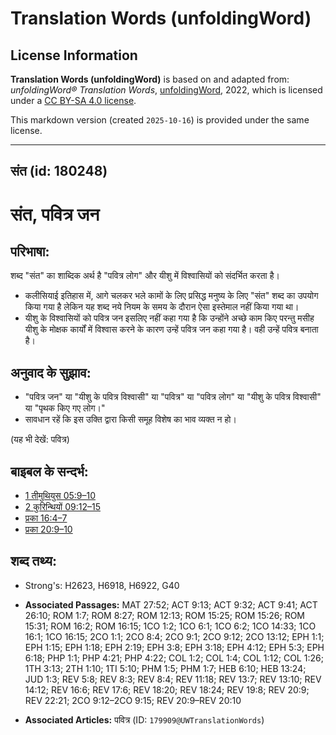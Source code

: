 # Translation Words (unfoldingWord)

## License Information

**Translation Words (unfoldingWord)** is based on and adapted from: _unfoldingWord® Translation Words_, [unfoldingWord](https://unfoldingword.org/utw), 2022, which is licensed under a [CC BY-SA 4.0 license](https://creativecommons.org/licenses/by-sa/4.0/legalcode.en).

This markdown version (created `2025-10-16`) is provided under the same license.



--------------------------------

## संत (id: 180248)

संत, पवित्र जन
==============

परिभाषा:
--------

शब्द "संत" का शाब्दिक अर्थ है "पवित्र लोग" और यीशु में विश्वासियों को संदर्भित करता है।

* कलीसियाई इतिहास में, आगे चलकर भले कामों के लिए प्रसिद्ध मनुष्य के लिए "संत" शब्द का उपयोग किया गया है लेकिन यह शब्द नये नियम के समय के दौरान ऐसा इस्तेमाल नहीं किया गया था।
* यीशु के विश्वासियों को पवित्र जन इसलिए नहीं कहा गया है कि उन्होंने अच्छे काम किए परन्तु मसीह यीशु के मोक्षक कार्यों में विश्वास करने के कारण उन्हें पवित्र जन कहा गया है। वही उन्हें पवित्र बनाता है।

अनुवाद के सुझाव:
----------------

* "पवित्र जन" या "यीशु के पवित्र विश्वासी" या "पवित्र" या "पवित्र लोग" या "यीशु के पवित्र विश्वासी" या "पृथक किए गए लोग।"
* सावधान रहें कि इस उक्ति द्वारा किसी समूह विशेष का भाव व्यक्त न हो।

(यह भी देखें: पवित्र)

बाइबल के सन्दर्भ:
-----------------

* [1 तीमुथियुस 05:9–10](https://ref.ly/1Tim0:0)
* [2 कुरिन्थियों 09:12–15](https://ref.ly/2Cor0:0)
* [प्रका 16:4–7](https://ref.ly/Rev16:4-Rev16:7)
* [प्रका 20:9–10](https://ref.ly/Rev20:9-Rev20:10)

शब्द तथ्य:
----------

* Strong's: H2623, H6918, H6922, G40

* **Associated Passages:** MAT 27:52; ACT 9:13; ACT 9:32; ACT 9:41; ACT 26:10; ROM 1:7; ROM 8:27; ROM 12:13; ROM 15:25; ROM 15:26; ROM 15:31; ROM 16:2; ROM 16:15; 1CO 1:2; 1CO 6:1; 1CO 6:2; 1CO 14:33; 1CO 16:1; 1CO 16:15; 2CO 1:1; 2CO 8:4; 2CO 9:1; 2CO 9:12; 2CO 13:12; EPH 1:1; EPH 1:15; EPH 1:18; EPH 2:19; EPH 3:8; EPH 3:18; EPH 4:12; EPH 5:3; EPH 6:18; PHP 1:1; PHP 4:21; PHP 4:22; COL 1:2; COL 1:4; COL 1:12; COL 1:26; 1TH 3:13; 2TH 1:10; 1TI 5:10; PHM 1:5; PHM 1:7; HEB 6:10; HEB 13:24; JUD 1:3; REV 5:8; REV 8:3; REV 8:4; REV 11:18; REV 13:7; REV 13:10; REV 14:12; REV 16:6; REV 17:6; REV 18:20; REV 18:24; REV 19:8; REV 20:9; REV 22:21; 2CO 9:12–2CO 9:15; REV 20:9–REV 20:10
* **Associated Articles:** पवित्र (ID: `179909@UWTranslationWords`)

